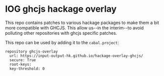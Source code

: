 # IOG ghcjs hackage overlay

This repo contains patches to various hackage packages to make them a bit more
compatible with GHCJS.  This allow us--in the interim--to avoid polluting other
repositories with ghcjs specific patches.

This repo can be used by adding it to the `cabal.project`:
```
repository ghcjs-overlay
  url: https://input-output-hk.github.io/hackage-overlay-ghcjs/
  secure: True
  root-keys:
  key-threshold: 0
```
